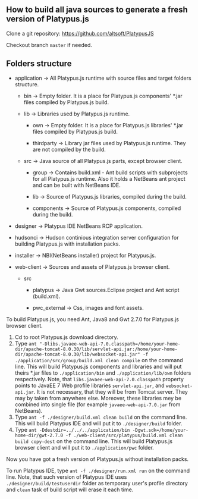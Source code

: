 How to build all java sources to generate a fresh version of Platypus.js
-------------------------------
Clone a git repository: https://github.com/altsoft/PlatypusJS

Checkout branch `master` if needed.

Folders structure
-------------------------------
- application  -> All Platypus.js runtime with source files and target folders structure.

  - bin                  -> Empty folder. It is a place for Platypus.js components' *.jar files compiled by Platypus.js build. 
  - lib                  -> Libraries used by Platypus.js runtime.

    - own             -> Empty folder. It is a place for Platypus.js libraries' *.jar files compiled by Platypus.js build.

    - thirdparty      -> Library jar files used by Platypus.js runtime. They are not compiled by the build.

  - src                  -> Java source of all Platypus.js parts, except browser client.

    - group          -> Contains build.xml - Ant build scripts with subprojects for all Platypus.js runtime. Also it holds a NetBeans ant project and can be built with NetBeans IDE.

    - lib	    -> Source of Platypus.js libraries, compiled during the build.

    - components	    -> Source of Platypus.js components, compiled during the build.

- designer                -> Platypus IDE NetBeans RCP application.

- hudsonci                -> Hudson continious integration server configuration for building Platypus.js with installation packs.

- installer               -> NBI(NetBeans installer) project for Platypus.js.

- web-client              -> Sources and assets of Platypus.js browser client.

  - src                 

    - platypus       -> Java Gwt sources.Eclipse project and Ant script (build.xml).

    - pwc_external        -> Css, images and font assets. 

To build Platypus.js, you need Ant, Java8 and Gwt 2.7.0 for Platypus.js browser client.

1. Cd to root Platypus.js download directory.
2. Type `ant "-Dlibs.javaee-web-api-7.0.classpath=/home/your-home-dir/apache-tomcat-8.0.30/lib/servlet-api.jar:/home/your-home-dir/apache-tomcat-8.0.30/lib/websocket-api.jar" -f ./application/src/group/build.xml clean compile` on the command line.
This will build Platypus.js components and libraries and will put theirs *.jar files to `./application/bin` and `./application/lib/own` folders respectively.
Note, that `libs.javaee-web-api-7.0.classpath` property points to JavaEE 7 Web profile libraries `servlet-api.jar`, and `websocket-api.jar`. It is not necessary, that they will be from Tomcat server. They may by taken from anywhere else.
Moreover, these libraries mey be combined into single file (for example `javaee-web-api-7.0.jar` from NetBeans).
3. Type `ant -f ./designer/build.xml clean build` on the command line.
This will build Platypus IDE and will put it to `./designer/build` folder.
4. Type `ant -Ddestdir=../../../application/bin -Dgwt.sdk=/home/your-home-dir/gwt-2.7.0 -f ./web-client/src/platypus/build.xml clean build copy-dest` on the command line.
This will build Platypus.js browser client and will put it to `./application/pwc` folder.

Now you have got a fresh version of Platypus.js without installation packs.

To run Platypus IDE, type `ant -f ./designer/run.xml run` on the command line.
Note, that such version of Platypus IDE uses `./designer/build/testuserdir` folder as temporary user's profile directory and `clean` task of build script will erase it each time.
